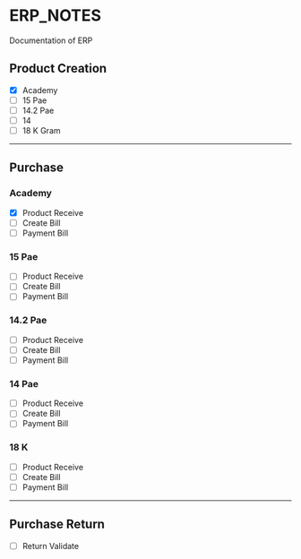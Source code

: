 # ERP_NOTES
Documentation of ERP

## Product Creation

- [x] Academy
- [ ] 15 Pae
- [ ] 14.2 Pae
- [ ] 14
- [ ] 18 K Gram

***
## Purchase
### Academy
- [x]  Product Receive
- [ ]  Create Bill
- [ ]  Payment Bill

### 15 Pae
- [ ]  Product Receive
- [ ]  Create Bill
- [ ]  Payment Bill

### 14.2 Pae
- [ ]  Product Receive
- [ ]  Create Bill
- [ ]  Payment Bill

### 14 Pae
- [ ]  Product Receive
- [ ]  Create Bill
- [ ]  Payment Bill

### 18 K
- [ ]  Product Receive
- [ ]  Create Bill
- [ ]  Payment Bill

***
       
## Purchase Return
- [ ] Return Validate
